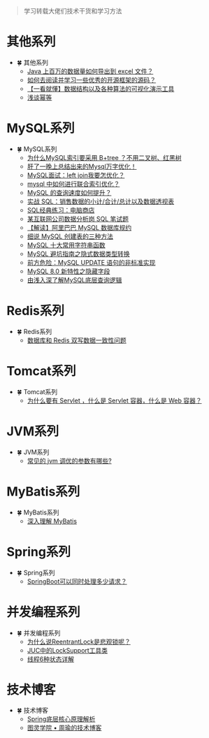 <font face="幼圆">

> 学习转载大佬们技术干货和学习方法

</font>

# 其他系列

- 🍀 其他系列
  - [Java 上百万的数据量如何导出到 excel 文件？](https://www.zhihu.com/question/266128152/answer/2899625998)
  - [如何去阅读并学习一些优秀的开源框架的源码？](https://www.zhihu.com/question/26766601/answer/2297192544)
  - [【一看就懂】数据结构以及各种算法的可视化演示工具](https://blog.csdn.net/horses/article/details/120385749)
  - [浅谈幂等](https://juejin.cn/post/7241941309174300732)

# MySQL系列

- 🍀 MySQL系列
  - [为什么MySQL索引要采用 B+tree ？不用二叉树、红黑树](https://zhuanlan.zhihu.com/p/633637500)
  - [肝了一晚上总结出来的Mysql万字优化！](https://zhuanlan.zhihu.com/p/356176331)
  - [MySQL面试：left join我要怎优化？](https://zhuanlan.zhihu.com/p/539311633)
  - [mysql 中如何进行联合索引优化？](https://www.zhihu.com/question/591117933/answer/3017147198)
  - [MySQL 的查询速度如何提升？](https://www.zhihu.com/question/590917119/answer/3056451196)
  - [实战 SQL：销售数据的小计/合计/总计以及数据透视表](https://blog.csdn.net/horses/article/details/105246162)
  - [SQL经典练习：电脑商店](https://blog.csdn.net/horses/article/details/89043538)
  - [某互联网公司数据分析岗 SQL 笔试题](https://blog.csdn.net/horses/article/details/121150403)
  - [【解读】阿里巴巴 MySQL 数据库规约](https://blog.csdn.net/horses/article/details/120941552)
  - [细说 MySQL 创建表的三种方法](https://blog.csdn.net/horses/article/details/119720521)
  - [MySQL 十大常用字符串函数](https://blog.csdn.net/horses/article/details/118344265)
  - [MySQL 避坑指南之隐式数据类型转换](https://blog.csdn.net/horses/article/details/118120395)
  - [前方危险：MySQL UPDATE 语句的非标准实现](https://blog.csdn.net/horses/article/details/110238573)
  - [MySQL 8.0 新特性之隐藏字段](https://blog.csdn.net/horses/article/details/113838642)
  - [由浅入深了解MySQL底层查询逻辑](https://juejin.cn/post/7243819890497945659)

# Redis系列

- 🍀 Redis系列
  - [数据库和 Redis 双写数据一致性问题](https://www.zhihu.com/question/20734566/answer/3056703475)

# Tomcat系列

- 🍀 Tomcat系列
  - [为什么要有 Servlet ，什么是 Servlet 容器，什么是 Web 容器？](https://www.zhihu.com/question/585070524/answer/2939949226)

# JVM系列

- 🍀 JVM系列
  - [常见的 jvm 调优的参数有哪些?](https://www.zhihu.com/question/588988401/answer/3012030394)

# MyBatis系列

- 🍀 MyBatis系列
  - [深入理解 MyBatis](https://juejin.cn/post/7124465530701873183#heading-13)

# Spring系列

- 🍀 Spring系列
  - [SpringBoot可以同时处理多少请求？](https://juejin.cn/post/7203648441721126972)

# 并发编程系列

- 🍀 并发编程系列
  - [为什么说ReentrantLock是悲观锁呢？](https://www.zhihu.com/question/527785982/answer/3102913513)
  - [JUC中的LockSupport工具类](http://itsoku.com/course/1/14)
  - [线程6种状态详解](http://itsoku.com/course/1/187)

# 技术博客

- 🍀 技术博客
  - [Spring底层核心原理解析](https://www.yuque.com/renyong-jmovm/spring/pldhnd)
  - [图灵学院 • 周瑜的技术博客](https://www.yuque.com/renyong-jmovm/spring/pldhnd)